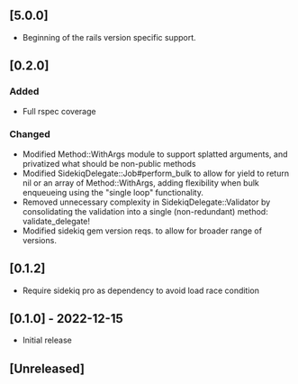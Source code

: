 ## [5.0.0]

- Beginning of the rails version specific support.

## [0.2.0]

### Added 

- Full rspec coverage

### Changed

- Modified Method::WithArgs module to support splatted arguments, and privatized what should be non-public methods
- Modified SidekiqDelegate::Job#perform_bulk to allow for yield to return nil or an array of Method::WithArgs, adding flexibility when bulk enqueueing using the "single loop" functionality.
- Removed unnecessary complexity in SidekiqDelegate::Validator by consolidating the validation into a single (non-redundant) method: validate_delegate!
- Modified sidekiq gem version reqs. to allow for broader range of versions.

## [0.1.2]

- Require sidekiq pro as dependency to avoid load race condition

## [0.1.0] - 2022-12-15

- Initial release

## [Unreleased]